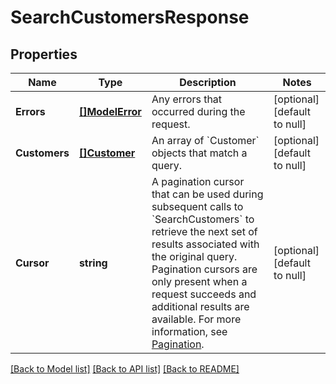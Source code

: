 # SearchCustomersResponse

## Properties
Name | Type | Description | Notes
------------ | ------------- | ------------- | -------------
**Errors** | [**[]ModelError**](Error.md) | Any errors that occurred during the request. | [optional] [default to null]
**Customers** | [**[]Customer**](Customer.md) | An array of &#x60;Customer&#x60; objects that match a query. | [optional] [default to null]
**Cursor** | **string** | A pagination cursor that can be used during subsequent calls to &#x60;SearchCustomers&#x60; to retrieve the next set of results associated with the original query. Pagination cursors are only present when a request succeeds and additional results are available.  For more information, see [Pagination](https://developer.squareup.com/docs/build-basics/common-api-patterns/pagination). | [optional] [default to null]

[[Back to Model list]](../README.md#documentation-for-models) [[Back to API list]](../README.md#documentation-for-api-endpoints) [[Back to README]](../README.md)

